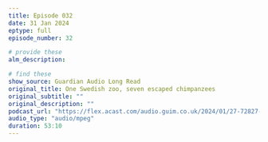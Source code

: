 ```yaml
---
title: Episode 032
date: 31 Jan 2024
eptype: full
episode_number: 32

# provide these
alm_description: 

# find these
show_source: Guardian Audio Long Read
original_title: One Swedish zoo, seven escaped chimpanzees
original_subtitle: ""
original_description: ""
podcast_url: "https://flex.acast.com/audio.guim.co.uk/2024/01/27-72827-gdn.alr.242901.JB_IMOGEN_WK_SWEDISH_ZOO.mp3"
audio_type: "audio/mpeg"
duration: 53:10
---
```

